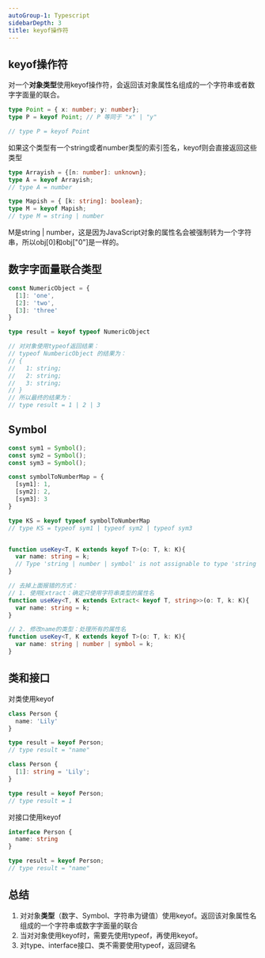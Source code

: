 ```yaml
---
autoGroup-1: Typescript
sidebarDepth: 3
title: keyof操作符
---
```


## keyof操作符
对一个**对象类型**使用keyof操作符，会返回该对象属性名组成的一个字符串或者数字字面量的联合。
```typescript
type Point = { x: number; y: number};
type P = keyof Point; // P 等同于 "x" | "y"

// type P = keyof Point
```
如果这个类型有一个string或者number类型的索引签名，keyof则会直接返回这些类型
```typescript
type Arrayish = {[n: number]: unknown};
type A = keyof Arrayish;
// type A = number

type Mapish = { [k: string]: boolean};
type M = keyof Mapish;
// type M = string | number
```
M是string | number，这是因为JavaScript对象的属性名会被强制转为一个字符串，所以obj\[0]和obj\["0"]是一样的。

## 数字字面量联合类型
```typescript
const NumericObject = {
  [1]: 'one',
  [2]: 'two',
  [3]: 'three'
}

type result = keyof typeof NumericObject

// 对对象使用typeof返回结果：
// typeof NumbericObject 的结果为：
// {
//   1: string;
//   2: string;
//   3: string;
// }
// 所以最终的结果为：
// type result = 1 | 2 | 3
```

## Symbol
```typescript
const sym1 = Symbol();
const sym2 = Symbol();
const sym3 = Symbol();

const symbolToNumberMap = {
  [sym1]: 1,
  [sym2]: 2,
  [sym3]: 3
}

type KS = keyof typeof symbolToNumberMap
// type KS = typeof sym1 | typeof sym2 | typeof sym3


function useKey<T, K extends keyof T>(o: T, k: K){
  var name: string = k;
  // Type 'string | number | symbol' is not assignable to type 'string'.
}

// 去掉上面报错的方式：
// 1. 使用Extract：确定只使用字符串类型的属性名
function useKey<T, K extends Extract< keyof T, string>>(o: T, k: K){
  var name: string = k;
}

// 2. 修改name的类型：处理所有的属性名
function useKey<T, K extends keyof T>(o: T, k: K){
  var name: string | number | symbol = k;
}
```

## 类和接口
对类使用keyof 
```typescript
class Person {
  name: 'Lily'
}

type result = keyof Person;
// type result = "name"

class Person {
  [1]: string = 'Lily';
}

type result = keyof Person;
// type result = 1
```
对接口使用keyof
```typescript
interface Person {
  name: string
}

type result = keyof Person;
// type result = "name"
```

## 总结
1. 对对象**类型**（数字、Symbol、字符串为键值）使用keyof。返回该对象属性名组成的一个字符串或数字字面量的联合
2. 当对对象使用keyof时，需要先使用typeof，再使用keyof。
3. 对type、interface接口、类不需要使用typeof，返回键名